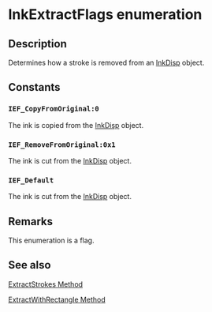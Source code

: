 # InkExtractFlags enumeration

## Description

Determines how a stroke is removed from an [InkDisp](https://learn.microsoft.com/windows/desktop/tablet/inkdisp-class) object.

## Constants

### `IEF_CopyFromOriginal:0`

The ink is copied from the [InkDisp](https://learn.microsoft.com/windows/desktop/tablet/inkdisp-class) object.

### `IEF_RemoveFromOriginal:0x1`

The ink is cut from the [InkDisp](https://learn.microsoft.com/windows/desktop/tablet/inkdisp-class) object.

### `IEF_Default`

The ink is cut from the [InkDisp](https://learn.microsoft.com/windows/desktop/tablet/inkdisp-class) object.

## Remarks

This enumeration is a flag.

## See also

[ExtractStrokes Method](https://learn.microsoft.com/windows/desktop/api/msinkaut/nf-msinkaut-iinkdisp-extractstrokes)

[ExtractWithRectangle Method](https://learn.microsoft.com/windows/desktop/api/msinkaut/nf-msinkaut-iinkdisp-extractwithrectangle)